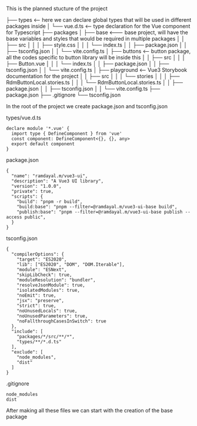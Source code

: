 
This is the planned stucture of the project

├── types <-- here we can declare global types that will be used in different packages inside
│   └── vue.d.ts <-- type declaration for the Vue component for Typescript
├── packages
│   ├── base <--- base project, will have the base variables and styles that would be required in multiple packages
│   │   ├── src
│   │   │   ├── style.css
│   │   │   └── index.ts
│   │   ├── package.json
│   │   ├── tsconfig.json
│   │   └── vite.config.ts
│   ├── buttons <-- button package, all the codes specific to button library will be inside this
│   │   ├── src
│   │   │   ├── Button.vue
│   │   │   └── index.ts
│   │   ├── package.json
│   │   ├── tsconfig.json
│   │   └── vite.config.ts
│   ├── playground <-- Vue3 Storybook documentation for the project
│   │   ├── src
│   │   │   └── stories
│   │   │       ├── RdmButtonLocal.stories.ts
│   │   │       └── RdmButtonLocal.stories.ts
│   │   ├── package.json
│   │   ├── tsconfig.json
│   │   └── vite.config.ts
├── package.json
├── .gitignore
└── tsconfig.json


In the root of the project we create
package.json and tsconfig.json

types/vue.d.ts
```
declare module '*.vue' {
  import type { DefineComponent } from 'vue'
  const component: DefineComponent<{}, {}, any>
  export default component
}
```

package.json
```
{
  "name": "ramdayal.m/vue3-ui",
  "description": "A Vue3 UI library",
  "version": "1.0.0",
  "private": true,
  "scripts": {
    "build": "pnpm -r build",
    "build:base": "pnpm --filter=@ramdayal.m/vue3-ui-base build",
    "publish:base": "pnpm --filter=@ramdayal.m/vue3-ui-base publish --access public",
  }
}
```

tsconfig.json
```
{
  "compilerOptions": {
    "target": "ES2020",
    "lib": ["ES2020", "DOM", "DOM.Iterable"],
    "module": "ESNext",
    "skipLibCheck": true,
    "moduleResolution": "bundler",
    "resolveJsonModule": true,
    "isolatedModules": true,
    "noEmit": true,
    "jsx": "preserve",
    "strict": true,
    "noUnusedLocals": true,
    "noUnusedParameters": true,
    "noFallthroughCasesInSwitch": true
  },
  "include": [
    "packages/*/src/**/*",
    "types/**/*.d.ts"
  ],
  "exclude": [
    "node_modules",
    "dist"
  ]
}
```

.gitignore
```
node_modules
dist
```


After making all these files we can start with the creation of the base package

